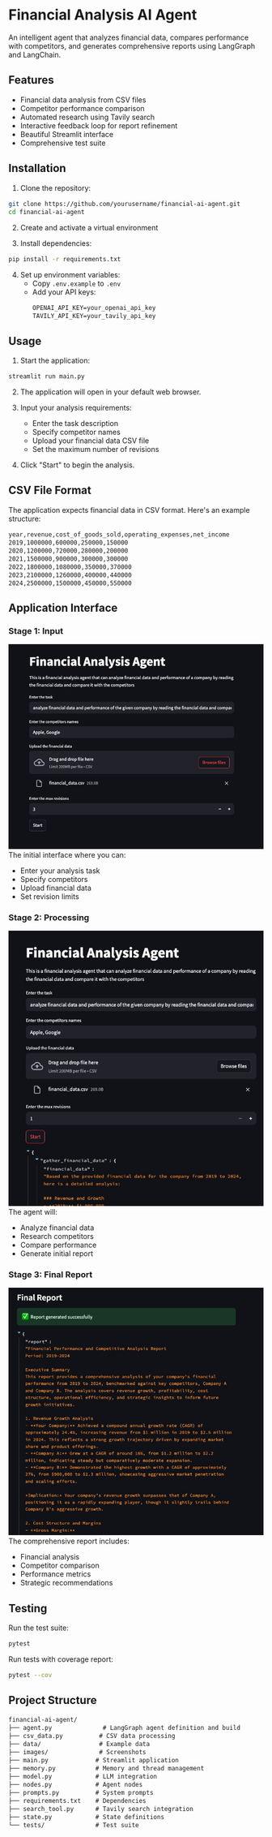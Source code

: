 # Financial Analysis AI Agent

An intelligent agent that analyzes financial data, compares performance with competitors, and generates comprehensive reports using LangGraph and LangChain.

## Features

- Financial data analysis from CSV files
- Competitor performance comparison
- Automated research using Tavily search
- Interactive feedback loop for report refinement
- Beautiful Streamlit interface
- Comprehensive test suite

## Installation

1. Clone the repository:

```bash
git clone https://github.com/yourusername/financial-ai-agent.git
cd financial-ai-agent
```

2. Create and activate a virtual environment

3. Install dependencies:

```bash
pip install -r requirements.txt
```

4. Set up environment variables:
   - Copy `.env.example` to `.env`
   - Add your API keys:
     ```
     OPENAI_API_KEY=your_openai_api_key
     TAVILY_API_KEY=your_tavily_api_key
     ```

## Usage

1. Start the application:

```bash
streamlit run main.py
```

2. The application will open in your default web browser.

3. Input your analysis requirements:

   - Enter the task description
   - Specify competitor names
   - Upload your financial data CSV file
   - Set the maximum number of revisions

4. Click "Start" to begin the analysis.

## CSV File Format

The application expects financial data in CSV format. Here's an example structure:

```csv
year,revenue,cost_of_goods_sold,operating_expenses,net_income
2019,1000000,600000,250000,150000
2020,1200000,720000,280000,200000
2021,1500000,900000,300000,300000
2022,1800000,1080000,350000,370000
2023,2100000,1260000,400000,440000
2024,2500000,1500000,450000,550000
```

## Application Interface

### Stage 1: Input

![Input Stage](images/frontend_1.jpg)
The initial interface where you can:

- Enter your analysis task
- Specify competitors
- Upload financial data
- Set revision limits

### Stage 2: Processing

![Processing Stage](images/frontend_processing.jpg)
The agent will:

- Analyze financial data
- Research competitors
- Compare performance
- Generate initial report

### Stage 3: Final Report

![Final Report](images/frontend_final_report.jpg)
The comprehensive report includes:

- Financial analysis
- Competitor comparison
- Performance metrics
- Strategic recommendations

## Testing

Run the test suite:

```bash
pytest
```

Run tests with coverage report:

```bash
pytest --cov
```

## Project Structure

```
financial-ai-agent/
├── agent.py              # LangGraph agent definition and build
├── csv_data.py          # CSV data processing
├── data/                # Example data
├── images/              # Screenshots
├── main.py             # Streamlit application
├── memory.py           # Memory and thread management
├── model.py            # LLM integration
├── nodes.py            # Agent nodes
├── prompts.py          # System prompts
├── requirements.txt    # Dependencies
├── search_tool.py      # Tavily search integration
├── state.py            # State definitions
└── tests/              # Test suite
```
